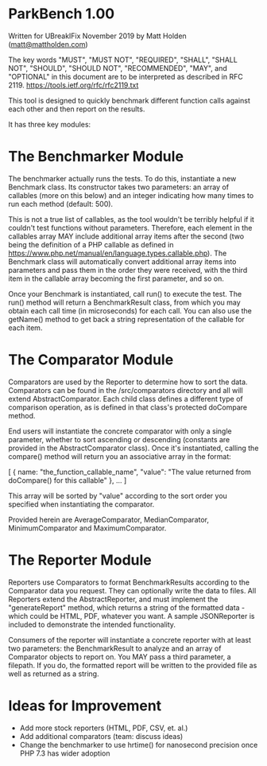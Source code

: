 ParkBench 1.00
=================================

Written for UBreakIFix November 2019 by Matt Holden (matt@mattholden.com)

The key words "MUST", "MUST NOT", "REQUIRED", "SHALL", "SHALL
NOT", "SHOULD", "SHOULD NOT", "RECOMMENDED",  "MAY", and
"OPTIONAL" in this document are to be interpreted as described in
RFC 2119. 
https://tools.ietf.org/rfc/rfc2119.txt

This tool is designed to quickly benchmark different function calls against each other and then report on the results. 

It has three key modules:

The Benchmarker Module
===========================
The benchmarker actually runs the tests. To do this, instantiate a new Benchmark class. Its constructor takes two parameters: an array of callables (more on this below) and an integer indicating how many times to run each method (default: 500). 

This is not a true list of callables, as the tool wouldn't be terribly helpful if it couldn't test functions without parameters. Therefore, each element in the callables array MAY include additional array items after the second (two being the definition of a PHP callable as defined in https://www.php.net/manual/en/language.types.callable.php). The Benchmark class will automatically convert additional array items into parameters and pass them in the order they were received, with the third item in the callable array becoming the first parameter, and so on.

Once your Benchmark is instantiated, call run() to execute the test. The run() method will return a BenchmarkResult class, from which you may obtain each call time (in microseconds) for each call. You can also use the getName() method to get back a string representation of the callable for each item.

The Comparator Module
==========================
Comparators are used by the Reporter to determine how to sort the data. Comparators can be found in the /src/comparators directory and all will extend AbstractComparator. Each child class defines a different type of comparison operation, as is defined in that class's protected doCompare method. 

End users will instantiate the concrete comparator with only a single parameter, whether to sort ascending or descending (constants are provided in the AbstractComparator class). Once it's instantiated, calling the compare() method will return you an associative array in the format: 

[ 
    { name: "the_function_callable_name", "value": "The value returned from doCompare() for this callable" },
    ...
]

This array will be sorted by "value" according to the sort order you specified when instantiating the comparator.

Provided herein are AverageComparator, MedianComparator, MinimumComparator and MaximumComparator.

The Reporter Module
=========================
Reporters use Comparators to format BenchmarkResults according to the Comparator data you request. They can optionally write the data to files. All Reporters extend the AbstractReporter, and must implement the "generateReport" method, which returns a string of the formatted data - which could be HTML, PDF, whatever you want. A sample JSONReporter is included to demonstrate the intended functionality. 

Consumers of the reporter will instantiate a concrete reporter with at least two parameters: the BenchmarkResult to analyze and an array of Comparator objects to report on. You MAY pass a third parameter, a filepath. If you do, the formatted report will be written to the provided file as well as returned as a string.

Ideas for Improvement
=========================
* Add more stock reporters (HTML, PDF, CSV, et. al.)
* Add additional comparators (team: discuss ideas)
* Change the benchmarker to use hrtime() for nanosecond precision once PHP 7.3 has wider adoption
